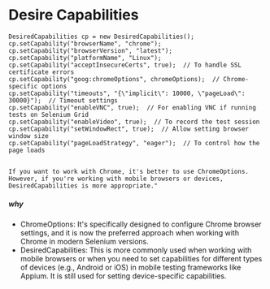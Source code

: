 # Desire Capabilities


	DesiredCapabilities cp = new DesiredCapabilities();
	cp.setCapability("browserName", "chrome");
	cp.setCapability("browserVersion", "latest");
	cp.setCapability("platformName", "Linux"); 
	cp.setCapability("acceptInsecureCerts", true);  // To handle SSL certificate errors
	cp.setCapability("goog:chromeOptions", chromeOptions);  // Chrome-specific options
	cp.setCapability("timeouts", "{\"implicit\": 10000, \"pageLoad\": 30000}");  // Timeout settings
	cp.setCapability("enableVNC", true);  // For enabling VNC if running tests on Selenium Grid
	cp.setCapability("enableVideo", true);  // To record the test session
	cp.setCapability("setWindowRect", true);  // Allow setting browser window size
	cp.setCapability("pageLoadStrategy", "eager");  // To control how the page loads
	
	
	If you want to work with Chrome, it's better to use ChromeOptions. However, if you're working with mobile browsers or devices, DesiredCapabilities is more appropriate."


##### why

 *   ChromeOptions: It's specifically designed to configure Chrome browser settings, and it is now the preferred approach when working with Chrome in modern Selenium versions.
 *   DesiredCapabilities: This is more commonly used when working with mobile browsers or when you need to set capabilities for different types of devices (e.g., Android or iOS) in mobile testing frameworks like Appium. It is still used for setting device-specific capabilities.

	